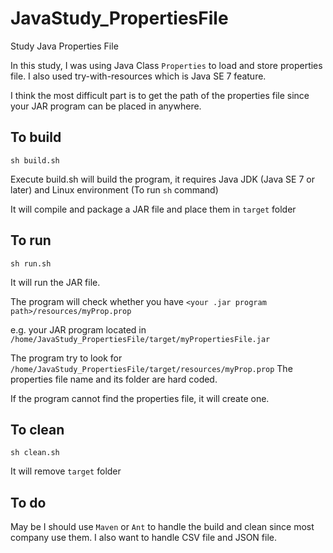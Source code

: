 # JavaStudy_PropertiesFile
Study Java Properties File

In this study, I was using Java Class `Properties` to load and store properties file.
I also used try-with-resources which is Java SE 7 feature.

I think the most difficult part is to get the path of the properties file 
since your JAR program can be placed in anywhere.

## To build
  `sh build.sh`
  
  Execute build.sh will build the program, it requires Java JDK (Java SE 7 or later)
  and Linux environment (To run `sh` command)
  
  It will compile and package a JAR file and place them in `target` folder

## To run
  `sh run.sh`
  
  It will run the JAR file.

  The program will check whether you have `<your .jar program path>/resources/myProp.prop`
 
  e.g. your JAR program located in `/home/JavaStudy_PropertiesFile/target/myPropertiesFile.jar`

  The program try to look for `/home/JavaStudy_PropertiesFile/target/resources/myProp.prop`
  The properties file name and its folder are hard coded.

  If the program cannot find the properties file, it will create one.

## To clean
  `sh clean.sh`
  
  It will remove `target` folder

## To do
  May be I should use `Maven` or `Ant` to handle the build and clean since most company use them.
  I also want to handle CSV file and JSON file.
